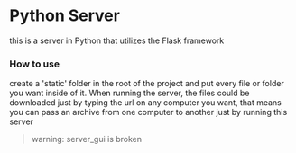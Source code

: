 # Python Server

this is a server in Python that utilizes the Flask framework

### How to use

create a 'static' folder in the root of the project and put every file or folder you want inside of it. When running the server, the files could be downloaded just by typing the url on any computer you want, that means you can pass an archive from one computer to another just by running this server

> warning: server_gui is broken
